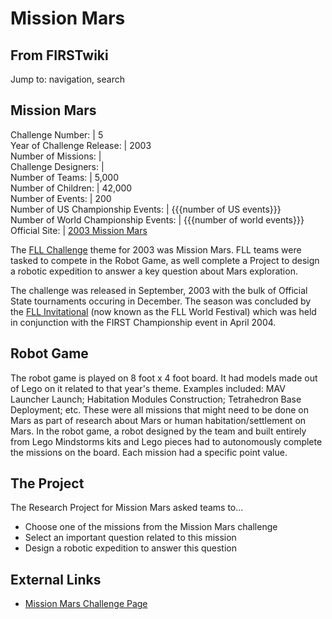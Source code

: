 # Mission Mars

## From FIRSTwiki

Jump to: navigation, search

## Mission Mars

Challenge Number: | 5<br>
Year of Challenge Release: | 2003<br>
Number of Missions: |<br>
Challenge Designers: |<br>
Number of Teams: | 5,000<br>
Number of Children: | 42,000<br>
Number of Events: | 200<br>
Number of US Championship Events: | {{{number of US events}}}<br>
Number of World Championship Events: | {{{number of world events}}}<br>
Official Site: | [2003 Mission Mars](http://www.firstlegoleague.org/default.aspx?pid=11240 "http://www.firstlegoleague.org/default.aspx?pid=11240")

The [FLL Challenge](FLL_Challenge "FLL Challenge") theme for 2003 was Mission Mars. FLL teams were tasked to compete in the Robot Game, as well complete a Project to design a robotic expedition to answer a key question about Mars exploration.

The challenge was released in September, 2003 with the bulk of Official State tournaments occuring in December. The season was concluded by the [FLL Invitational](FLL_World_Festival "FLL World Festival") (now known as the FLL World Festival) which was held in conjunction with the FIRST Championship event in April 2004.

## Robot Game

The robot game is played on 8 foot x 4 foot board. It had models made out of Lego on it related to that year's theme. Examples included: MAV Launcher Launch; Habitation Modules Construction; Tetrahedron Base Deployment; etc. These were all missions that might need to be done on Mars as part of research about Mars or human habitation/settlement on Mars. In the robot game, a robot designed by the team and built entirely from Lego Mindstorms kits and Lego pieces had to autonomously complete the missions on the board. Each mission had a specific point value.

## The Project

The Research Project for Mission Mars asked teams to...

- Choose one of the missions from the Mission Mars challenge
- Select an important question related to this mission
- Design a robotic expedition to answer this question

## External Links

- [Mission Mars Challenge Page](http://www.firstlegoleague.org/nobanner.aspx?pid=11240| "http://www.firstlegoleague.org/nobanner.aspx?pid=11240|")
